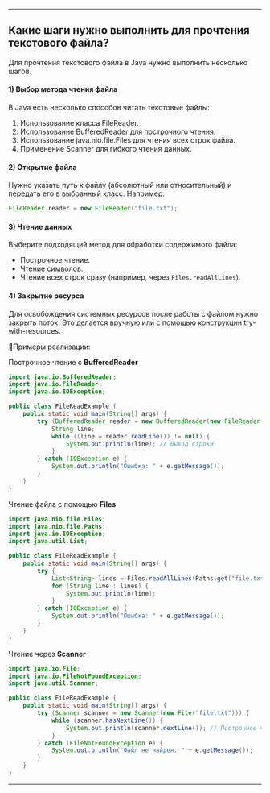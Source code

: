 


---
## Какие шаги нужно выполнить для прочтения текстового файла?


Для прочтения текстового файла в Java нужно выполнить несколько шагов. 
#### 1) Выбор метода чтения файла
В Java есть несколько способов читать текстовые файлы:
1. Использование класса FileReader.
2. Использование BufferedReader для построчного чтения.
3. Использование java.nio.file.Files для чтения всех строк файла.
4. Применение Scanner для гибкого чтения данных.

#### 2) Открытие файла
Нужно указать путь к файлу (абсолютный или относительный) и передать его в выбранный класс. Например:
```java
FileReader reader = new FileReader("file.txt");
```
#### 3) Чтение данных
Выберите подходящий метод для обработки содержимого файла:
- Построчное чтение.
- Чтение символов.
- Чтение всех строк сразу (например, через `Files.readAllLines`).

#### 4) Закрытие ресурса
Для освобождения системных ресурсов после работы с файлом нужно закрыть поток. Это делается вручную или с помощью конструкции try-with-resources.


🚩Примеры реализации:

Построчное чтение с **BufferedReader**
```java
import java.io.BufferedReader;
import java.io.FileReader;
import java.io.IOException;

public class FileReadExample {
    public static void main(String[] args) {
        try (BufferedReader reader = new BufferedReader(new FileReader("file.txt"))) {
            String line;
            while ((line = reader.readLine()) != null) {
                System.out.println(line); // Вывод строки
            }
        } catch (IOException e) {
            System.out.println("Ошибка: " + e.getMessage());
        }
    }
}
```

Чтение файла с помощью **Files**
```java
import java.nio.file.Files;
import java.nio.file.Paths;
import java.io.IOException;
import java.util.List;

public class FileReadExample {
    public static void main(String[] args) {
        try {
            List<String> lines = Files.readAllLines(Paths.get("file.txt"));
            for (String line : lines) {
                System.out.println(line);
            }
        } catch (IOException e) {
            System.out.println("Ошибка: " + e.getMessage());
        }
    }
}
```

Чтение через **Scanner**
```java
import java.io.File;
import java.io.FileNotFoundException;
import java.util.Scanner;

public class FileReadExample {
    public static void main(String[] args) {
        try (Scanner scanner = new Scanner(new File("file.txt"))) {
            while (scanner.hasNextLine()) {
                System.out.println(scanner.nextLine()); // Построчное чтение
            }
        } catch (FileNotFoundException e) {
            System.out.println("Файл не найден: " + e.getMessage());
        }
    }
}
```
---




